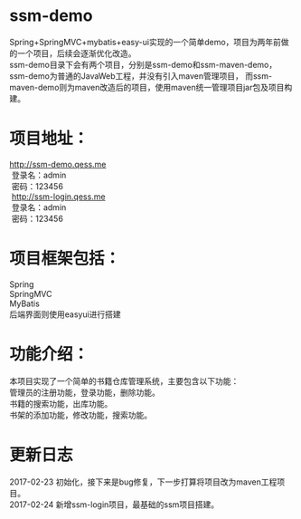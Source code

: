 # ssm-demo <br /> 

Spring+SpringMVC+mybatis+easy-ui实现的一个简单demo，项目为两年前做的一个项目，后续会逐渐优化改造。 <br /> 
ssm-demo目录下会有两个项目，分别是ssm-demo和ssm-maven-demo，ssm-demo为普通的JavaWeb工程，并没有引入maven管理项目， 
而ssm-maven-demo则为maven改造后的项目，使用maven统一管理项目jar包及项目构建。 <br /> 
# 项目地址： <br /> 
  http://ssm-demo.qess.me <br /> 
  登录名：admin <br /> 
  密码：123456 <br /> 
  http://ssm-login.qess.me <br /> 
  登录名：admin <br /> 
  密码：123456 <br /> 
  
# 项目框架包括：
Spring <br /> 
SpringMVC <br /> 
MyBatis <br /> 
后端界面则使用easyui进行搭建 <br /> 

# 功能介绍：
本项目实现了一个简单的书籍仓库管理系统，主要包含以下功能： <br /> 
管理员的注册功能，登录功能，删除功能。 <br /> 
书籍的搜索功能，出库功能。 <br /> 
书架的添加功能，修改功能，搜索功能。 <br /> 

# 更新日志
  2017-02-23 初始化，接下来是bug修复，下一步打算将项目改为maven工程项目。 <br /> 
  2017-02-24 新增ssm-login项目，最基础的ssm项目搭建。 <br /> 
  
